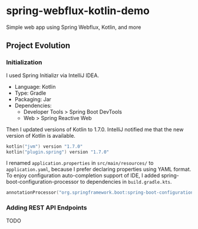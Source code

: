 # spring-webflux-kotlin-demo

Simple web app using Spring Webflux, Kotlin, and more

## Project Evolution

### Initialization

I used Spring Initializr via IntelliJ IDEA.

- Language: Kotlin
- Type: Gradle
- Packaging: Jar
- Dependencies:
  - Developer Tools > Spring Boot DevTools
  - Web > Spring Reactive Web

Then I updated versions of Kotlin to 1.7.0. IntelliJ notified me that the new version of Kotlin is available.

```kt
kotlin("jvm") version "1.7.0"
kotlin("plugin.spring") version "1.7.0"
```

I renamed `application.properties` in `src/main/resources/` to `application.yaml`, because I prefer declaring properties using YAML format. To enjoy configuration auto-completion support of IDE, I added spring-boot-configuration-processor to dependencies in `build.gradle.kts`.

```kt
annotationProcessor("org.springframework.boot:spring-boot-configuration-processor")
```

### Adding REST API Endpoints

TODO
